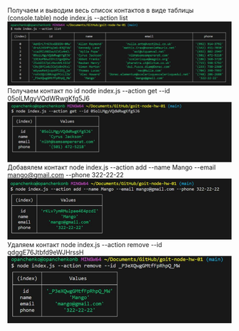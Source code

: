 Получаем и выводим весь список контактов в виде таблицы (console.table)
node index.js --action list
![Screenshot of terminal with 1st task.](/screen_shots/pic1.jpg)
Получаем контакт по id
node index.js --action get --id 05olLMgyVQdWRwgKfg5J6
![Screenshot of terminal with 2nd task.](/screen_shots/pic2.jpg)
Добавялем контакт
node index.js --action add --name Mango --email mango@gmail.com --phone 322-22-22
![Screenshot of terminal with 3rd task.](/screen_shots/pic3.jpg)
Удаляем контакт
node index.js --action remove --id qdggE76Jtbfd9eWJHrssH
![Screenshot of terminal with 4th task.](/screen_shots/pic4.jpg)
